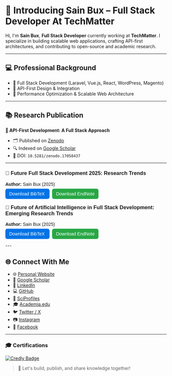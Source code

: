 # 👋 Introducing Sain Bux – Full Stack Developer At TechMatter  

Hi, I'm **Sain Bux**, **Full Stack Developer** currently working at **TechMatter**. I specialize in building scalable web applications, crafting API-first architectures, and contributing to open-source and academic research.

---

## 💻 Professional Background  

- 🔹 Full Stack Development (Laravel, Vue.js, React, WordPress, Magento)  
- 🔹 API-First Design & Integration  
- 🔹 Performance Optimization & Scalable Web Architecture  

---

## 📚 Research Publication  

**📄 API-First Development: A Full Stack Approach**  
- 🗂 Published on [Zenodo](https://doi.org/10.5281/zenodo.17058437)  
- 🔍 Indexed on [Google Scholar](https://scholar.google.com/citations?hl=en&user=q2XC7EoAAAAJ)  
- 📌 DOI: `10.5281/zenodo.17058437`  

---
<div style="font-family: Arial, sans-serif; margin: 20px 0;">

  <h3>📄 Future Full Stack Development 2025: Research Trends</h3>
  <p><strong>Author:</strong> Sain Bux (2025)</p>
  <a href="https://zenodo.org/record/17058437/export/hx" target="_blank" 
     style="padding: 8px 12px; margin-right: 8px; background: #0073e6; color: white; text-decoration: none; border-radius: 6px;">
     Download BibTeX
  </a>
  <a href="https://zenodo.org/record/17058437/export/xe" target="_blank" 
     style="padding: 8px 12px; background: #28a745; color: white; text-decoration: none; border-radius: 6px;">
     Download EndNote
  </a>

  <h3 style="margin-top: 25px;">📄 Future of Artificial Intelligence in Full Stack Development: Emerging Research Trends</h3>
  <p><strong>Author:</strong> Sain Bux (2025)</p>
  <a href="https://zenodo.org/record/17117501/export/hx" target="_blank" 
     style="padding: 8px 12px; margin-right: 8px; background: #0073e6; color: white; text-decoration: none; border-radius: 6px;">
     Download BibTeX
  </a>
  <a href="https://zenodo.org/record/17117501/export/xe" target="_blank" 
     style="padding: 8px 12px; background: #28a745; color: white; text-decoration: none; border-radius: 6px;">
     Download EndNote
  </a>

</div>
---

## 🌐 Connect With Me  

- 🌐 [Personal Website](https://sainbux.github.io)  
- 🧠 [Google Scholar](https://scholar.google.com/citations?hl=en&user=q2XC7EoAAAAJ)  
- 💼 [LinkedIn](https://www.linkedin.com/in/sainbux/)  
- 💻 [GitHub](https://github.com/Sainbux)  
- 🧪 [SciProfiles](https://sciprofiles.com/profile/sainbux)  
- 🎓 [Academia.edu](https://mehran.academia.edu/SainKhaskheli)  
- 🐦 [Twitter / X](https://twitter.com/saien62/)  
- 📷 [Instagram](https://www.instagram.com/saienbuksh/)  
- 📘 [Facebook](https://www.facebook.com/sainbux860/)  

---

### 🎓 Certifications

[![Credly Badge](https://images.credly.com/size/340x340/images/f5c094f4-e07c-44e0-b685-4ffd8980fd53/blob)](https://www.credly.com/badges/c9cb5f41-b8da-4b5f-b97d-29eb64b10a0b/public_url)


> 🚀 Let's build, publish, and share knowledge together!
